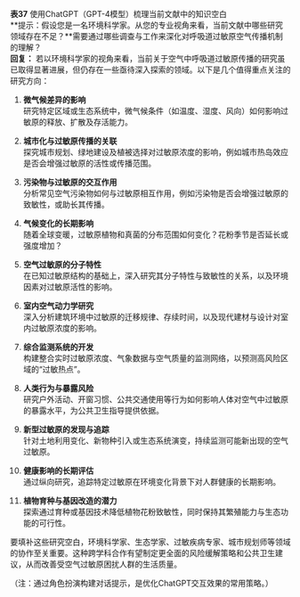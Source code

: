 **表37** 使用ChatGPT（GPT-4模型）梳理当前文献中的知识空白  
**提示：假设您是一名环境科学家。从您的专业视角来看，当前文献中哪些研究领域存在不足？**需要通过哪些调查与工作来深化对呼吸道过敏原空气传播机制的理解？  
**回复：** 若以环境科学家的视角来看，当前关于空气中呼吸道过敏原传播的研究虽已取得显著进展，但仍存在一些亟待深入探索的领域。以下是几个值得重点关注的研究方向：  

1. **微气候差异的影响**  
   研究特定区域或生态系统中，微气候条件（如温度、湿度、风向）如何影响过敏原的释放、扩散及存活能力。  

2. **城市化与过敏原传播的关联**  
   探究城市规划、绿地建设及植被选择对过敏原浓度的影响，例如城市热岛效应是否会增强过敏原的活性或传播范围。  

3. **污染物与过敏原的交互作用**  
   分析常见空气污染物如何与过敏原相互作用，例如污染物是否会增强过敏原的致敏性，或助长其传播。  

4. **气候变化的长期影响**  
   随着全球变暖，过敏原植物和真菌的分布范围如何变化？花粉季节是否延长或强度增加？  

5. **空气过敏原的分子特性**  
   在已知过敏原结构的基础上，深入研究其分子特性与致敏性的关系，以及环境因素对过敏原活性的影响。  

6. **室内空气动力学研究**  
   深入分析建筑环境中过敏原的迁移规律、存续时间，以及现代建材与设计对室内过敏原浓度的影响。  

7. **综合监测系统的开发**  
   构建整合实时过敏原浓度、气象数据与空气质量的监测网络，以预测高风险区域的“过敏热点”。  

8. **人类行为与暴露风险**  
   研究户外活动、开窗习惯、公共交通使用等行为如何影响人体对空气中过敏原的暴露水平，为公共卫生指导提供依据。  

9. **新型过敏原的发现与追踪**  
   针对土地利用变化、新物种引入或生态系统演变，持续监测可能新出现的空气过敏原。  

10. **健康影响的长期评估**  
    通过纵向研究，追踪特定过敏原在环境变化背景下对人群健康的长期影响。  

11. **植物育种与基因改造的潜力**  
    探索通过育种或基因技术降低植物花粉致敏性，同时保持其繁殖能力与生态功能的可行性。  

要填补这些研究空白，环境科学家、生态学家、过敏疾病专家、城市规划师等领域的协作至关重要。这种跨学科合作有望制定更全面的风险缓解策略和公共卫生建议，从而改善受空气过敏原困扰人群的生活质量。  

（注：通过角色扮演构建对话提示，是优化ChatGPT交互效果的常用策略。）